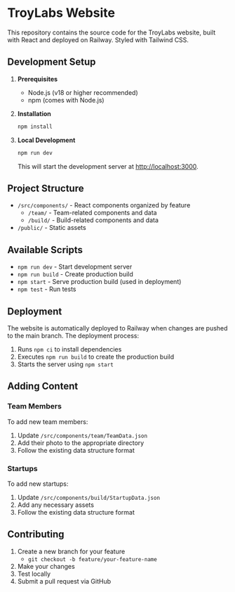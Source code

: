 # TroyLabs Website

This repository contains the source code for the TroyLabs website, built with React and deployed on Railway. Styled with Tailwind CSS.

## Development Setup

1. **Prerequisites**
   - Node.js (v18 or higher recommended)
   - npm (comes with Node.js)

2. **Installation**
   ```bash
   npm install
   ```

3. **Local Development**
   ```bash
   npm run dev
   ```
   This will start the development server at [http://localhost:3000](http://localhost:3000).

## Project Structure

- `/src/components/` - React components organized by feature
  - `/team/` - Team-related components and data
  - `/build/` - Build-related components and data
- `/public/` - Static assets

## Available Scripts

- `npm run dev` - Start development server
- `npm run build` - Create production build
- `npm start` - Serve production build (used in deployment)
- `npm test` - Run tests

## Deployment

The website is automatically deployed to Railway when changes are pushed to the main branch. The deployment process:

1. Runs `npm ci` to install dependencies
2. Executes `npm run build` to create the production build
3. Starts the server using `npm start`

## Adding Content

### Team Members
To add new team members:
1. Update `/src/components/team/TeamData.json`
2. Add their photo to the appropriate directory
3. Follow the existing data structure format

### Startups
To add new startups:
1. Update `/src/components/build/StartupData.json`
2. Add any necessary assets
3. Follow the existing data structure format

## Contributing

1. Create a new branch for your feature
    - `git checkout -b feature/your-feature-name`
2. Make your changes
3. Test locally
4. Submit a pull request via GitHub

